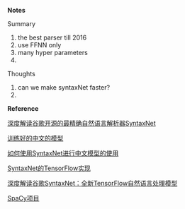 

**Notes**

Summary
1. the best parser till 2016
2. use FFNN only
3. many hyper parameters
4. 

Thoughts
1. can we make syntaxNet faster?
2. 



**Reference**

<a href="http://blog.csdn.net/starzhou/article/details/51408257">深度解读谷歌开源的最精确自然语言解析器SyntaxNet</a>

<a href="http://download.tensorflow.org/models/parsey_universal/Chinese.zip">训练好的中文的模型</a>

<a href="http://blog.csdn.net/jiangjingxuan/article/details/54906393">如何使用SyntaxNet进行中文模型的使用 </a>

<a href="https://github.com/tensorflow/models/tree/master/syntaxnet">SyntaxNet的TensorFlow实现</a>

<a href="http://www.cnbeta.com/articles/502133.htm">深度解读谷歌SyntaxNet：全新TensorFlow自然语言处理模型</a> 

<a href="https://github.com/explosion/spaCy">SpaCy项目</a>